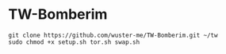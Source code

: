 # TW-Bomberim

```
git clone https://github.com/wuster-me/TW-Bomberim.git ~/tw
sudo chmod +x setup.sh tor.sh swap.sh
```
